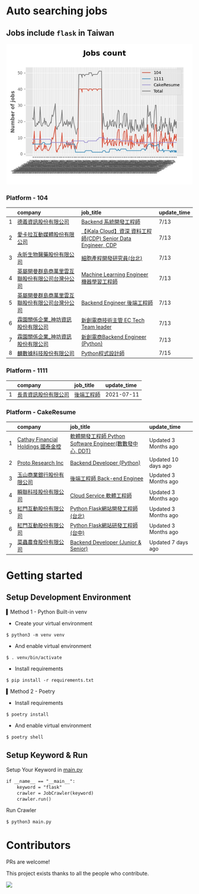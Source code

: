 # Auto searching jobs

## Jobs include `flask` in Taiwan 

 ![image](./doc/plot_img.jpg)


### Platform - 104


|    | company                                                                                     | job_title                                                                                                       | update_time   |
|---:|:--------------------------------------------------------------------------------------------|:----------------------------------------------------------------------------------------------------------------|:--------------|
|  1 | [德義資訊股份有限公司](https://www.104.com.tw/company/oe84aqo?jobsource=2018indexpoc)                 | [Backend 系統開發工程師](https://www.104.com.tw/job/7awmz?jobsource=2018indexpoc)                                      | 7/13          |
|  2 | [愛卡拉互動媒體股份有限公司](https://www.104.com.tw/company/oi6pygw?jobsource=2018indexpoc)              | [【iKala Cloud】資深 資料工程師(CDP) Senior Data Engineer, CDP](https://www.104.com.tw/job/79zex?jobsource=2018indexpoc) | 7/13          |
|  3 | [永昕生物醫藥股份有限公司](https://www.104.com.tw/company/5xfw7xk?jobsource=2018indexpoc)               | [細胞產程開發研究員(台北)](https://www.104.com.tw/job/6ujnv?jobsource=2018indexpoc)                                        | 7/13          |
|  4 | [英屬開曼群島商萬里雲互聯股份有限公司台灣分公司](https://www.104.com.tw/company/1a2x6bk5cu?jobsource=2018indexpoc) | [Machine Learning Engineer 機器學習工程師 ](https://www.104.com.tw/job/6c61u?jobsource=2018indexpoc)                   | 7/13          |
|  5 | [英屬開曼群島商萬里雲互聯股份有限公司台灣分公司](https://www.104.com.tw/company/1a2x6bk5cu?jobsource=2018indexpoc) | [Backend Engineer 後端工程師](https://www.104.com.tw/job/6xipk?jobsource=2018indexpoc)                               | 7/13          |
|  6 | [霖園關係企業_神坊資訊股份有限公司](https://www.104.com.tw/company/wdapdfc?jobsource=2018indexpoc)          | [新創電商技術主管 EC Tech Team leader](https://www.104.com.tw/job/7aelb?jobsource=2018indexpoc)                         | 7/13          |
|  7 | [霖園關係企業_神坊資訊股份有限公司](https://www.104.com.tw/company/wdapdfc?jobsource=2018indexpoc)          | [新創電商Backend Engineer (Python)](https://www.104.com.tw/job/7aenr?jobsource=2018indexpoc)                        | 7/13          |
|  8 | [麟數據科技股份有限公司](https://www.104.com.tw/company/1a2x6bjpwh?jobsource=2018indexpoc)             | [Python程式設計師](https://www.104.com.tw/job/6uj6n?jobsource=2018indexpoc)                                          | 7/15          |

### Platform - 1111


|    | company                                              | job_title                                      | update_time   |
|---:|:-----------------------------------------------------|:-----------------------------------------------|:--------------|
|  1 | [長青資訊股份有限公司](https://www.1111.com.tw/corp/71694811/) | [後端工程師](https://www.1111.com.tw/job/85012186/) | 2021-07-11    |

### Platform - CakeResume


|    | company                                                                               | job_title                                                                                                                           | update_time          |
|---:|:--------------------------------------------------------------------------------------|:------------------------------------------------------------------------------------------------------------------------------------|:---------------------|
|  1 | [Cathay Financial Holdings 國泰金控](https://www.cakeresume.com/companies/cathayholdings) | [軟體開發工程師 Python Software Engineer(數數發中心, DDT)](https://www.cakeresume.com/companies/cathayholdings/jobs/f5c69a)                     | Updated 3 Months ago |
|  2 | [Proto Research Inc](https://www.cakeresume.com/companies/proto-cx)                   | [Backend Developer (Python)](https://www.cakeresume.com/companies/proto-cx/jobs/backend-developer-python)                           | Updated 10 days ago  |
|  3 | [玉山商業銀行股份有限公司](https://www.cakeresume.com/companies/esunbank)                         | [後端工程師 Back-end Enginee](https://www.cakeresume.com/companies/esunbank/jobs/back-end-enginee)                                       | Updated 3 Months ago |
|  4 | [瞬聯科技股份有限公司](https://www.cakeresume.com/companies/cienet)                             | [Cloud Service 軟體工程師](https://www.cakeresume.com/companies/cienet/jobs/cloud-service-software-engineer)                             | Updated 3 Months ago |
|  5 | [紅門互動股份有限公司](https://www.cakeresume.com/companies/eagleeye-5332f1)                    | [Python Flask網站開發工程師(台北)](https://www.cakeresume.com/companies/eagleeye-5332f1/jobs/python-flask-web-development-engineer-taipei)   | Updated 3 Months ago |
|  6 | [紅門互動股份有限公司](https://www.cakeresume.com/companies/eagleeye-5332f1)                    | [Python Flask網站研發工程師(台中)](https://www.cakeresume.com/companies/eagleeye-5332f1/jobs/python-flask-website-r-amp-d-engineer-taichung) | Updated 3 Months ago |
|  7 | [菜蟲農食股份有限公司](https://www.cakeresume.com/companies/tsaitung)                           | [Backend Developer (Junior & Senior)](https://www.cakeresume.com/companies/tsaitung/jobs/backend-developer-junior-senior)           | Updated 7 days ago   |



# Getting started
## Setup Development Environment
▍Method 1 - Python Built-in venv

- Create your virtual environment
```
$ python3 -m venv venv
```
- And enable virtual environment
```
$ . venv/bin/activate
```
- Install requirements
```
$ pip install -r requirements.txt 
```

▍Method 2 - Poetry
- Install requirements
```
$ poetry install
```
- And enable virtual environment
```
$ poetry shell
```

## Setup Keyword & Run

Setup Your Keyword in [main.py](./main.py#L88)
```
if __name__ == "__main__":
    keyword = "flask"
    crawler = JobCrawler(keyword)
    crawler.run()
```

Run Crawler
```
$ python3 main.py
```

# Contributors
PRs are welcome!

This project exists thanks to all the people who contribute.

<a href="https://github.com/hsuanchi/auto-search-flask-job/graphs/contributors">
  <img src="https://contrib.rocks/image?repo=hsuanchi/auto-search-flask-job"/>
</a>
